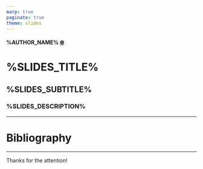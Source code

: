 ```yaml
---
marp: true
paginate: true
theme: slides
---
```


<!-- _class: title -->

#### %AUTHOR_NAME% [🌐](%AUTHOR_WEBSITE%)

# %SLIDES_TITLE%

## %SLIDES_SUBTITLE%

### %SLIDES_DESCRIPTION%

<!-- footer: "Latest update: YYYY-MM-DD"  -->

---

<!-- _class: bibliography -->

# Bibliography

---

<!-- _class: conclusion -->

Thanks for the attention!
